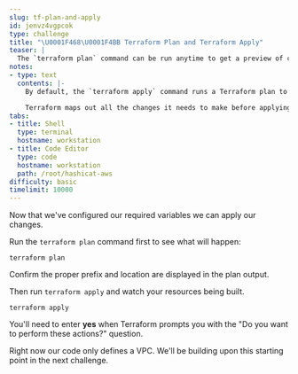 ```yaml
---
slug: tf-plan-and-apply
id: jenvz4vgpcok
type: challenge
title: "\U0001F468‍\U0001F4BB Terraform Plan and Terraform Apply"
teaser: |
  The `terraform plan` command can be run anytime to get a preview of changes that Terraform might make. When you run Terraform apply these changes are implemented, and Terraform builds, updates, or destroys resources.
notes:
- type: text
  contents: |-
    By default, the `terraform apply` command runs a Terraform plan to show you what changes it wants to make.

    Terraform maps out all the changes it needs to make before applying them.
tabs:
- title: Shell
  type: terminal
  hostname: workstation
- title: Code Editor
  type: code
  hostname: workstation
  path: /root/hashicat-aws
difficulty: basic
timelimit: 10000
---
```

Now that we've configured our required variables we can apply our changes.

Run the `terraform plan` command first to see what will happen:

```
terraform plan
```
Confirm the proper prefix and location are displayed in the plan output.

Then run `terraform apply` and watch your resources being built.

```
terraform apply
```

You'll need to enter **yes** when Terraform prompts you with the "Do you want to perform these actions?" question.

Right now our code only defines a VPC. We'll be building upon this starting point in the next challenge.